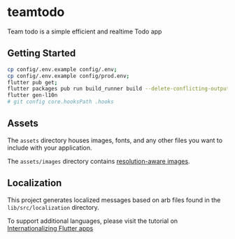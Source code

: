 # teamtodo

Team todo is a simple efficient and realtime Todo app
## Getting Started

```sh
cp config/.env.example config/.env;
cp config/.env.example config/prod.env;
flutter pub get;
flutter packages pub run build_runner build --delete-conflicting-outputs;
flutter gen-l10n
# git config core.hooksPath .hooks
```
## Assets

The `assets` directory houses images, fonts, and any other files you want to
include with your application.

The `assets/images` directory contains [resolution-aware
images](https://flutter.dev/docs/development/ui/assets-and-images#resolution-aware).

## Localization

This project generates localized messages based on arb files found in
the `lib/src/localization` directory.

To support additional languages, please visit the tutorial on
[Internationalizing Flutter
apps](https://flutter.dev/docs/development/accessibility-and-localization/internationalization)
